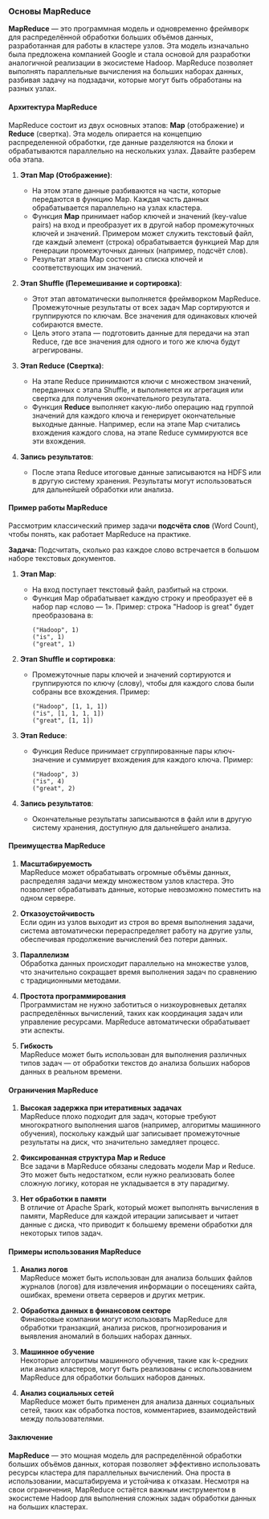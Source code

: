 ### Основы MapReduce

**MapReduce** — это программная модель и одновременно фреймворк для распределённой обработки больших объёмов данных, разработанная для работы в кластере узлов. Эта модель изначально была предложена компанией Google и стала основой для разработки аналогичной реализации в экосистеме Hadoop. MapReduce позволяет выполнять параллельные вычисления на больших наборах данных, разбивая задачу на подзадачи, которые могут быть обработаны на разных узлах.

#### Архитектура MapReduce

MapReduce состоит из двух основных этапов: **Map** (отображение) и **Reduce** (свертка). Эта модель опирается на концепцию распределенной обработки, где данные разделяются на блоки и обрабатываются параллельно на нескольких узлах. Давайте разберем оба этапа.

1. **Этап Map (Отображение)**:
   - На этом этапе данные разбиваются на части, которые передаются в функцию Map. Каждая часть данных обрабатывается параллельно на узлах кластера.
   - Функция **Map** принимает набор ключей и значений (key-value pairs) на вход и преобразует их в другой набор промежуточных ключей и значений. Примером может служить текстовый файл, где каждый элемент (строка) обрабатывается функцией Map для генерации промежуточных данных (например, подсчёт слов).
   - Результат этапа Map состоит из списка ключей и соответствующих им значений.

2. **Этап Shuffle (Перемешивание и сортировка)**:
   - Этот этап автоматически выполняется фреймворком MapReduce. Промежуточные результаты от всех задач Map сортируются и группируются по ключам. Все значения для одинаковых ключей собираются вместе.
   - Цель этого этапа — подготовить данные для передачи на этап Reduce, где все значения для одного и того же ключа будут агрегированы.

3. **Этап Reduce (Свертка)**:
   - На этапе Reduce принимаются ключи с множеством значений, переданных с этапа Shuffle, и выполняется их агрегация или свертка для получения окончательного результата.
   - Функция **Reduce** выполняет какую-либо операцию над группой значений для каждого ключа и генерирует окончательные выходные данные. Например, если на этапе Map считались вхождения каждого слова, на этапе Reduce суммируются все эти вхождения.

4. **Запись результатов**:
   - После этапа Reduce итоговые данные записываются на HDFS или в другую систему хранения. Результаты могут использоваться для дальнейшей обработки или анализа.

#### Пример работы MapReduce

Рассмотрим классический пример задачи **подсчёта слов** (Word Count), чтобы понять, как работает MapReduce на практике.

**Задача:** Подсчитать, сколько раз каждое слово встречается в большом наборе текстовых документов.

1. **Этап Map**:
   - На вход поступает текстовый файл, разбитый на строки.
   - Функция Map обрабатывает каждую строку и преобразует её в набор пар «слово — 1». Пример: строка "Hadoop is great" будет преобразована в:
     ```
     ("Hadoop", 1)
     ("is", 1)
     ("great", 1)
     ```

2. **Этап Shuffle и сортировка**:
   - Промежуточные пары ключей и значений сортируются и группируются по ключу (слову), чтобы для каждого слова были собраны все вхождения. Пример:
     ```
     ("Hadoop", [1, 1, 1])
     ("is", [1, 1, 1, 1])
     ("great", [1, 1])
     ```

3. **Этап Reduce**:
   - Функция Reduce принимает сгруппированные пары ключ-значение и суммирует вхождения для каждого ключа. Пример:
     ```
     ("Hadoop", 3)
     ("is", 4)
     ("great", 2)
     ```

4. **Запись результатов**:
   - Окончательные результаты записываются в файл или в другую систему хранения, доступную для дальнейшего анализа.

#### Преимущества MapReduce

1. **Масштабируемость**  
   MapReduce может обрабатывать огромные объёмы данных, распределяя задачи между множеством узлов кластера. Это позволяет обрабатывать данные, которые невозможно поместить на одном сервере.

2. **Отказоустойчивость**  
   Если один из узлов выходит из строя во время выполнения задачи, система автоматически перераспределяет работу на другие узлы, обеспечивая продолжение вычислений без потери данных.

3. **Параллелизм**  
   Обработка данных происходит параллельно на множестве узлов, что значительно сокращает время выполнения задач по сравнению с традиционными методами.

4. **Простота программирования**  
   Программистам не нужно заботиться о низкоуровневых деталях распределённых вычислений, таких как координация задач или управление ресурсами. MapReduce автоматически обрабатывает эти аспекты.

5. **Гибкость**  
   MapReduce может быть использован для выполнения различных типов задач — от обработки текстов до анализа больших наборов данных в реальном времени.

#### Ограничения MapReduce

1. **Высокая задержка при итеративных задачах**  
   MapReduce плохо подходит для задач, которые требуют многократного выполнения шагов (например, алгоритмы машинного обучения), поскольку каждый шаг записывает промежуточные результаты на диск, что значительно замедляет процесс.

2. **Фиксированная структура Map и Reduce**  
   Все задачи в MapReduce обязаны следовать модели Map и Reduce. Это может быть недостатком, если нужно реализовать более сложную логику, которая не укладывается в эту парадигму.

3. **Нет обработки в памяти**  
   В отличие от Apache Spark, который может выполнять вычисления в памяти, MapReduce для каждой итерации записывает и читает данные с диска, что приводит к большему времени обработки для некоторых типов задач.

#### Примеры использования MapReduce

1. **Анализ логов**  
   MapReduce может быть использован для анализа больших файлов журналов (логов) для извлечения информации о посещениях сайта, ошибках, времени ответа серверов и других метрик.

2. **Обработка данных в финансовом секторе**  
   Финансовые компании могут использовать MapReduce для обработки транзакций, анализа рисков, прогнозирования и выявления аномалий в больших наборах данных.

3. **Машинное обучение**  
   Некоторые алгоритмы машинного обучения, такие как k-средних или анализ кластеров, могут быть реализованы с использованием MapReduce для обработки больших наборов данных.

4. **Анализ социальных сетей**  
   MapReduce может быть применен для анализа данных социальных сетей, таких как обработка постов, комментариев, взаимодействий между пользователями.

#### Заключение

**MapReduce** — это мощная модель для распределённой обработки больших объёмов данных, которая позволяет эффективно использовать ресурсы кластера для параллельных вычислений. Она проста в использовании, масштабируема и устойчива к отказам. Несмотря на свои ограничения, MapReduce остаётся важным инструментом в экосистеме Hadoop для выполнения сложных задач обработки данных на больших кластерах.